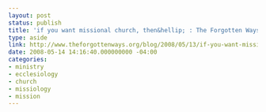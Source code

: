 ```yaml
---
layout: post
status: publish
title: 'if you want missional church, then&hellip; : The Forgotten Ways'
type: aside
link: http://www.theforgottenways.org/blog/2008/05/13/if-you-want-missional-church-then%E2%80%A6/
date: 2008-05-14 14:16:40.000000000 -04:00
categories:
- ministry
- ecclesiology
- church
- missiology
- mission
---
```


